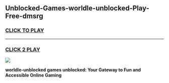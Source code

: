 
## Unblocked-Games-worldle-unblocked-Play-Free-dmsrg
<h3>
<a href="https://premium76.site?title=worldle-unblocked&ref=20M">CLICK TO PLAY</a></h3>
<hr>

<h3>
<a href="https://premium76.site?title=worldle-unblocked&ref=20M">CLICK 2 PLAY</a>
  
</h3>

<a href="https://premium76.site?title=worldle-unblocked&ref=19M"><img src="https://clearcache.store/games.png"></a>


**worldle-unblocked games unblocked: Your Gateway to Fun and Accessible Online Gaming**

